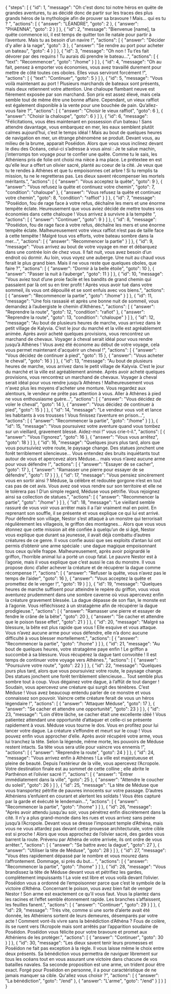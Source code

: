 {
  "steps": [
    {
      "id": 1,
      "message": "Oh c'est donc toi notre héros en quête de grandes aventures, tu as décidé donc de partir sur les traces des plus grands héros de la mythologie afin de prouver sa bravoure ! Mais... qui es tu ? ",
      "actions": [
        {
          "answer": "LÉANDRE",
          "goto": 2
        },
        {
          "answer": "PHAENNA",
          "goto": 2
        }
      ]
    },
    {
      "id": 2,
      "message": "Bienvenue [name], ta quête commence ici, il est temps de quitter ton île natale pour partir à l’aventure. Mais tu as besoin d’un navire !",
      "actions": [
        {
          "answer": "Décider d’y aller à la nage",
          "goto": 3
        },
        {
          "answer": "Se rendre au port pour acheter un bateau",
          "goto": 4
        }
      ]
    },
    {
      "id": 3,
      "message": "Oh non ! Tu t’es fait dévorer par des requins ! Tu aurais dû prendre le bateau...",
      "actions": [
        {
          "text": "Recommencer",
          "goto": "/home"
        }
      ]
    },
    {
      "id": 4,
      "message": "Oh au fait, pensez à emporter vos économies, vous avez travaillé durement pour mettre de côté toutes ces oboles. Elles vous serviront forcément !",
      "actions": [
        {
          "text": "Continuer", 
          "goto": 5
        }
      ]
    },
    {
      "id": 5,
      "message": "Vous voilà maintenant au port ! Plusieurs marchands de bateaux sont présents, mais deux retiennent votre attention. Une chaloupe flambant neuve est fièrement exposée par son marchand. Son prix est assez élevé, mais cela semble tout de même être une bonne affaire. Cependant, un vieux raffiot est également disponible à la vente pour une bouchée de pain. Qu’allez-vous faire ?",
      "actions": [
        {
        "answer": "Choisir le vieux raffiot",
        "goto": 6
        },
        {
          "answer": "Choisir la chaloupe",
          "goto": 6
        }
      ]
    },
    {
      "id": 6,
      "message": "Félicitations, vous êtes maintenant en possession d’un bateau ! Sans attendre davantage, vous embarquez en mer, les eaux semblent plutôt calmes aujourd’hui, c’est le temps idéal ! Mais au bout de quelques heures de navigation en mer, un étrange phénomène se produit. Devant vous, au milieu de la brume, apparait Poséidon. Alors que vous vous inclinez devant le dieu des Océans, celui-ci s’adresse à vous ainsi : Je te salue machin, j’interromps ton voyage pour te confier une quête. Comme tu le sais, les Athéniens pris de folie ont choisi ma nièce à ma place. Le prétextee en est qu'elle leur a offert un olivier sacré, planté au coeur de la cité. Je veux que tu te rendes à Athènes et que tu empoisonnes cet arbre ! Si tu remplis ta mission, tu ne le regretteras pas. Les dieux savent récompenser les mortels méritants.",
      "actions": [
        {
          "answer": "Vous acceptez la quête",
          "goto": 9
        },
        {
          "answer": "Vous refusez la quête et continuez votre chemin",
          "goto": 7,
          "condition": "chaloupe"
        },
        {
          "answer": "Vous refusez la quête et continuez votre chemin",
          "goto": 8,
          "condition": "raffiot"
        }
      ]
    },
    {
      "id": 7,
      "message": "Poséidon, fou de rage face à votre refus, déchaîne les mers et une énorme tempête éclate. Heureusement que vous aviez décidé de mettre toutes vos économies dans cette chaloupe ! Vous arrivez à survivre à la tempête ",
      "actions": [
        {
          "answer": "Continuer",
          "goto": 9
        }
      ]
    },
    {
      "id": 8,
      "message": "Poséidon, fou de rage face à votre refus, déchaîne les mers et une énorme tempête éclate. Malheureusement votre vieux raffiot n’est pas de taille face à cette tempête ! Malgré tous vos efforts, votre bateau sombre dans la mer...",
      "actions": [
        {
          "answer": "Recommencer la partie"
        }
      ]
    },
    {
      "id": 9,
      "message": "Vous arrivez au bout de votre voyage en mer et débarquez dans une contrée loin de chez vous. Il fait nuit, vous avez besoin d’un endroit où dormir. Au loin, vous voyez une auberge. Une nuit au chaud vous ferait le plus grand bien. Mais il ne vous reste que quelques oboles, que faire ?",
      "actions": [
        {
          "answer": "Dormir à la belle étoile",
          "goto": 10
        },
        {
          "answer": "Passer la nuit à l’auberge",
          "goto": 11
        }
      ]
    },
    {
      "id": 10,
      "message": "Vous aviez tout d’une proie facile et les bandits de grand chemin qui passaient par là ont su en tirer profit ! Après vous avoir tué dans votre sommeil, ils vous ont dépouillé et se sont enfuis avec vos biens.",
      "actions": [
        {
          "answer": "Recommencer la partie",
          "goto": "/home"
        }
      ]
    },
    {
      "id": 11,
      "message": "Une fois rassasié et après une bonne nuit de sommeil, vous demandez à l’aubergiste le chemin d'Athènes.",
      "actions": [
        {
          "answer": "Reprendre la route",
          "goto": 12,
          "condition": "rafiot"
        },
        {
          "answer": "Reprendre la route",
          "goto": 13,
          "condition": "chaloupe"
        }
      ]
    },
    {
      "id": 12,
      "message": "Au bout de plusieurs heures de marche, vous arrivez dans le petit village de Kalyvia. C’est le jour du marché et la ville est agréablement animée. Après avoir acheté quelques provisions, vous rencontrez un marchand de chevaux. Voyager à cheval serait idéal pour vous rendre jusqu’à Athènes ! Vous avez été économe au début de votre voyage, cela vous permet maintenant d'acquérir un cheval !",
      "actions": [
        {
          "answer": "Vous décidez de continuer à pied",
          "goto": 15
        },
        {
          "answer": "Vous acheter le cheval",
          "goto": 16
        }
      ]
    },
    {
      "id": 13,
      "message": "Au bout de plusieurs heures de marche, vous arrivez dans le petit village de Kalyvia. C’est le jour du marché et la ville est agréablement animée. Après avoir acheté quelques provisions, vous rencontrez un marchand de chevaux. Voyager à cheval serait idéal pour vous rendre jusqu’à Athènes ! Malheureusement vous n'avez plus les moyens d'acheter une monture. Vous regardez aux alentours, le vendeur ne prête pas attention à vous. Aller à Athènes à pied ne  vous enthousiasme guère...",
      "actions": [
        {
          "answer": "Vous décidez de voler le cheval",
          "goto": 14
        },
        {
          "answer": "Vous décidez de continuer à pied",
          "goto": 15
        }
      ]
    },
    {
      "id": 14,
      "message": "Le vendeur vous voit et lance les habitants à vos trousses ! Vous finissez l’aventure en prison...",
      "actions": [
        {
          "answer": "Recommencer la partie",
          "goto": "/home"
        }
      ]
    },
    {
      "id": 15,
      "message": "Vous poursuivez votre aventure quand vous tombez sur un vieillard, gravement blessé. Aidez-moi !” vous crie-t-il.",
      "actions": [
        {
          "answer": "Vous l’ignorez",
          "goto": 16
        },
        {
          "answer": "Vous vous arrêtez",
          "goto": 18
        }
      ]
    },
    {
      "id": 16,
      "message": "Quelques jours plus tard, alors que vous poursuiviez votre route, le  paysage change. Des statues jonchent une forêt terriblement silencieuse... Vous entendez des bruits inquiétants tout autour de vous et apercevez alors Méduse... mais vous n’avez aucune arme pour vous défendre !",
      "actions": [
        {
          "answer": "Essayer de se cacher",
          "goto": 17
        },
        {
          "answer": "Ramasser une pierre pour essayer de se défendre",
          "goto": 17
        }
      ]
    },
    {
      "id": 17,
      "message": "Vous pensiez sincèrement vous en sortir ainsi ? Méduse, la célèbre et redoutée gorgone n’est en tout cas pas de cet avis. Vous avez osé vous rendre sur son territoire et elle ne le tolérera pas ! D’un simple regard, Méduse vous pétrifie. Vous rejoignez ainsi sa collection de statues.",
      "actions": [
        {
          "answer": "Recommencer la partie",
          "goto": "/home"
        }
      ]
    },
    {
      "id": 18,
      "message": "Le vieillard semble rassuré de vous voir vous arrêter mais il a l’air vraiment mal en point. En reprenant son souffle, il se présente et vous explique ce qui lui est arrivé. Pour défendre son village, Nestor s’est attaqué à un monstre qui terrorisait régulièrement les villageois, le griffon des montagnes... Alors que vous vous étonnez que cette mission ait été confiée à quelqu’un de si âgé, Nestor vous explique que durant sa jeunesse, il avait déjà combattu d’autres créatures de ce genre. Il vous confie aussi que ses exploits d’antan lui ont permis d’obtenir une arme spéciale : une dague magique empoisonnant tous ceux qu’elle frappe. Malheureusement, après avoir poignardé le griffon, l’horrible animal lui a porté un coup fatal. Le pauvre Nestor est à l’agonie, mais il vous explique que c’est aussi le cas du monstre. Il vous propose donc d’aller achever la créature et de récupérer la dague comme récompense !",
      "actions": [
        {
          "answer": "Refuser la quête, vous n’avez pas le temps de l’aider",
          "goto": 16
        },
        {
          "answer": "Vous acceptez la quête et promettez de le venger !",
          "goto": 19
        }
      ]
    },
    {
      "id": 19,
      "message": "Quelques  heures de marche suffisent pour atteindre le repère du griffon,  vous vous aventurez prudemment dans une sombre caverne où vous apercevez enfin la créature  gravement blessée. La dague dépasse de son flan, le monste est à l’agonie. Vous réfléchissez à un stratagème afin de récupérer la dague prodigieuse.",
      "actions": [
        {
          "answer": "Ramasser une pierre et essayer de fendre le crâne de la bête",
          "goto": 20
        },
        {
          "answer": "Se cacher et attendre que le poison fasse effet",
          "goto": 21
        }
      ]
    },
    {
      "id": 20,
      "message": "Malgré sa blessure, la bête est plus rapide que vous ! Elle esquive et vous attaque. Vous n’avez aucune arme pour vous défendre, elle n’a donc aucune difficulté à vous blesser mortellement.",
      "actions": [
        {
          "answer": "Recommencer la partie",
          "goto": "/home"
        }
      ]
    },
    {
      "id": 21,
      "message": "Au bout de quelques heures, votre stratagème paye enfin ! Le griffon a succombé à sa blessure. Vous récupérez la dague tant convoitée ! Il est temps de continuer votre voyage vers Athènes.",
      "actions": [
        {
          "answer": "Poursuivre votre route",
          "goto": 22
        }
      ]
    },
    {
      "id": 22,
      "message": "Quelques jours plus tard, alors que vous poursuiviez votre route, le  paysage change. Des statues jonchent une forêt terriblement silencieuse... Tout semble plus sombre tout à coup. Vous dégainez votre dague, à l’affût de tout danger ! Soudain, vous apercevez une créature qui surgit des ténèbres. C’est Méduse ! Vous avez beaucoup entendu parler de ce monstre et vous connaissez son pouvoir. Vaincre cette créature ferait de vous un héros légendaire !",
      "actions": [
        {
          "answer": "Attaquer Méduse",
          "goto": 17
        },
        {
          "answer": "Se cacher et attendre une opportunité",
          "goto": 23
        }
      ]
    },
    {
      "id": 23,
      "message": "Loin d’être lâche, se cacher était une excellente idéé ! Vous patientez attendant une opportunité d’attaquer et celle-ci se présente rapidement à vous. Méduse vous tourne le dos. Vous en profitez pour lui lancer votre dague. La créature s’effondre et meurt sur le coup ! Vous pouvez enfin vous approcher d’elle. Après avoir récupéré votre arme, vous lui tranchez la tête. Selon la légende, même morte, les pouvoirs de Méduse restent intacts. Sa tête vous sera utile pour vaincre vos ennemis !",
      "actions": [
        {
          "answer": "Reprendre la route",
          "goto": 24
        }
      ]
    },
    {
      "id": 24,
      "message": "Vous arrivez enfin à Athènes ! La ville est majestueuse et pleine de beauté. Depuis l’extérieur de la ville, vous apercevez l’Acropole. Votre destination finale est au sommet de cette colline ; elle abrite le Parthénon et l’olivier sacré  !",
      "actions": [
        {
          "answer": "Entrer immédiatement dans la ville",
          "goto": 25
        },
        {
          "answer": "Attendre le coucher du soleil",
          "goto": 26
        }
      ]
    },
    {
      "id": 25,
      "message": "La tête de Méduse que vous transportez pétrifie de pauvres innocents sur votre passage. D’autres Athéniens s’enfuient en courant et alertent les soldats ! Vous êtes capturé par la garde et éxécuté le lendemain...",
      "actions": [
        {
          "answer": "Recommencer la partie",
          "goto": "/home"
        }
      ]
    },
    {
      "id": 26,
      "message": "Après avoir attendu jusqu’au soir, vous pénétrez enfin discrètement dans la cité. Il n’y a plus grand-monde dans les rues et vous arrivez sans peine jusqu’à l’Acropole. Devant vous se dresse l’imposant temple d’Athéna, mais vous ne vous attardez pas devant cette prouesse architecturale, votre cible est si proche ! Alors que vous approchez de l’olivier sacré, des gardes vous barrent la route. Prévenu par Athéna de votre arrivée, ils ont ordre de vous arrêter.",
      "actions": [
        {
          "answer": "Se battre avec la dague",
          "goto": 27
        },
        {
          "answer": "Utiliser la tête de Méduse",
          "goto": 28
        }
      ]
    },
    {
      "id": 27,
      "message": "Vous êtes rapidement dépassé par le nombre et vous mourez dans l’affrontement. Dommage, si près du but... ",
      "actions": [
        {
          "answer": "Recommencer la partie",
          "goto": "/home"
        }
      ]
    },
    {
      "id": 28,
      "message": "Vous brandissez la tête de Méduse devant vous et pétrifiez les gardes, complètement impuissants ! La voie est libre et vous voilà devant l’olivier. Poséidon vous a ordonné de l’empoisonner parce que c’est le symbole de la victoire d’Athéna. Concernant le poison, vous avez bien fait de venger Nestor ! Son arme est exactement ce qu’il vous faut. Vous la plantez dans les racines et l’effet semble étonnement rapide. Les branches s’affaissent, les feuilles fanent.",
      "actions": [
        {
          "answer": "Continuer",
          "goto": 29
        }
      ]
    },
    {
      "id": 29,
      "message": "Très vite, comme si une sorte d’alerte avait été donnée, les Athéniens sortent de leurs demeures, désemparés par votre acte ! Comment vont-ils vivre sans la bénédiction d’Athéna ? Fous de colère, ils se ruent vers l’Acropole mais sont arrêtés par l’apparition soudaine de Poséidon. Poséïdon vous félicite pour votre bravoure et promet aux Athéniens de les protéger.",
      "actions": [
        {
          "answer": "Continuer",
          "goto": 30
        }
      ]
    },
    {
      "id": 30,
      "message": "Les dieux savent tenir leurs promesses et Poséidon ne fait pas exception à la règle. Il vous laisse même le choix entre deux présents. Sa bénédiction vous permettra de naviguer librement sur tous les océans tout en vous assurant une victoire dans chacune de vos batailles navales. Sa seconde proposition est une arme, un trident pour être exact. Forgé pour Poséidon en personne, il a pour caractéristique de ne jamais manquer sa cible. Qu'allez vous choisir ?",
      "actions": [
        {
          "answer": "La bénédiction",
          "goto": "/end"
        },
        {
          "answer": "L'arme",
          "goto": "/end"
        }
      ]
    }
  ]
}